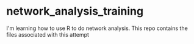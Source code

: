 # network_analysis_training
I'm learning how to use R to do network analysis. This repo contains the files associated with this attempt
